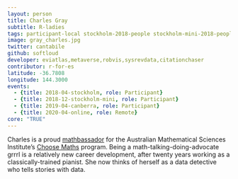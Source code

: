 ```yaml
---
layout: person
title: Charles Gray
subtitle: R-ladies
tags: participant-local stockholm-2018-people stockholm-mini-2018-people canberra-2019-people stockholm-2018-local stockholm-mini-2018-local canberra-2019-local
image: gray_charles.jpg
twitter: cantabile
github: softloud
developer: eviatlas,metaverse,robvis,sysrevdata,citationchaser
contributor: r-for-es
latitude: -36.7808
longitude: 144.3000
events:
  - {title: 2018-04-stockholm, role: Participant}
  - {title: 2018-12-stockholm-mini, role: Participant}
  - {title: 2019-04-canberra, role: Participant}
  - {title: 2020-04-online, role: Remote}
core: "TRUE"
---
```

Charles is a proud <a href="http://choosemaths.org.au/charles-gray/" target="_blank" rel="noopener">mathbassador</a> for the Australian Mathematical Sciences Institute’s <a href="http://choosemaths.org.au" target="_blank" rel="noopener">Choose Maths</a> program. Being a math-talking-doing-advocate grrrl is a relatively new career development, after twenty years working as a classically-trained pianist. She now thinks of herself as a data detective who tells stories with data.